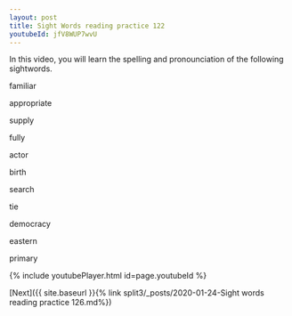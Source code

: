 ```yaml
---
layout: post
title: Sight Words reading practice 122
youtubeId: jfV8WUP7wvU
---
```

 
In this video, you will learn the spelling and pronounciation of the following sightwords.

familiar

appropriate

supply

fully

actor

birth

search

tie

democracy

eastern

primary


 
{% include youtubePlayer.html id=page.youtubeId %}
 
 

[Next]({{ site.baseurl }}{% link  split3/_posts/2020-01-24-Sight words reading practice 126.md%})
 
